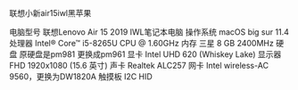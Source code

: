 联想小新air15iwl黑苹果

电脑型号	联想Lenovo Air 15 2019 IWL笔记本电脑
操作系统	macOS big sur 11.4
处理器 Intel® Core™ i5-8265U CPU @ 1.60GHz
内存 三星 8 GB 2400MHz
硬盘 原硬盘是pm981 更换成pm961
显卡	Intel UHD 620 (Whiskey Lake)
显示器  FHD 1920x1080 (15.6 英寸)
声卡	Realtek ALC257 
网卡	Intel wireless-AC 9560，更换为DW1820A
触摸板  I2C HID
